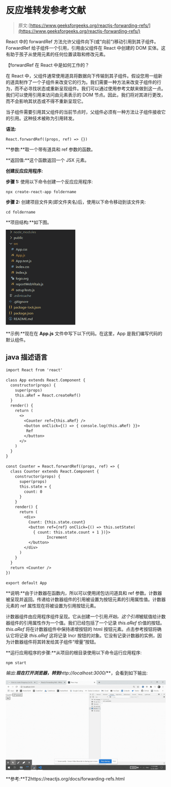 # 反应堆转发参考文献

> 原文:[https://www.geeksforgeeks.org/reactjs-forwarding-refs/](https://www.geeksforgeeks.org/reactjs-forwarding-refs/)

React 中的 forwardRef 方法允许父组件向下(或“向前”)移动引用到其子组件。ForwardRef 给子组件一个引用，引用由父组件在 React 中创建的 DOM 实体。这有助于孩子从使用元素的任何位置读取和修改元素。

【forwardRef 在 React 中是如何工作的？

在 React 中，父组件通常使用道具将数据向下传输到其子组件。假设您用一组新的道具制作了一个子组件来改变它的行为。我们需要一种方法来改变子组件的行为，而不必寻找状态或重新呈现组件。我们可以通过使用参考文献来做到这一点。我们可以使用引用来访问由元素表示的 DOM 节点。因此，我们将对其进行更改，而不会影响其状态或不得不重新呈现它。

当子组件需要引用其父组件的当前节点时，父组件必须有一种方法让子组件接收它的引用。这种技术被称为引用转发。

**语法:**

```
React.forwardRef((props, ref) => {})
```

**参数:**取一个带有道具和 ref 参数的函数。

**返回值:**这个函数返回一个 JSX 元素。

**创建反应应用程序:**

**步骤 1:** 使用以下命令创建一个反应应用程序:

```
npx create-react-app foldername
```

**步骤 2:** 创建项目文件夹(即文件夹名)后，使用以下命令移动到该文件夹:

```
cd foldername
```

**项目结构:**如下图。

![](img/a16ab304b0b5a4f9f8c577e51a2ca169.png)

**示例:**现在在 **App.js** 文件中写下以下代码。在这里，App 是我们编写代码的默认组件。

## java 描述语言

```
import React from 'react'

class App extends React.Component {
  constructor(props) {
    super(props)
    this.aRef = React.createRef()
  }
  render() {
    return (
      <>
        <Counter ref={this.aRef} />
        <button onClick={() => { console.log(this.aRef) }}>
         Ref
        </button>
      </>
    )
  }
}

const Counter = React.forwardRef((props, ref) => {
  class Counter extends React.Component {
    constructor(props) {
      super(props)
      this.state = {
        count: 0
      }
    }
    render() {
      return (
        <div>
          Count: {this.state.count}
          <button ref={ref} onClick={() => this.setState(
            { count: this.state.count + 1 })}>
                  Increment
          </button>
        </div>
      )
    }
  }
  return <Counter />
})

export default App
```

**说明:**由于计数器在函数内，所以可以使用闭包访问道具和 ref 参数。计数器被呈现并返回。传递给计数器组件的引用被设置为按钮元素的引用属性值。计数器元素的 ref 属性现在将被设置为引用按钮元素。

计数器组件由应用程序组件呈现。它从创建一个引用*开始。这个引用*被赋值给计数器组件的引用属性作为一个值。我们已经包括了一个记录 *this.aRef* 价值的按钮。 *this.aRef* 将在计数器组件中保持递增按钮的 html 按钮元素。点击参考按钮将确认它将记录 *this.aRef* 这将记录 Incr 按钮的对象。它没有记录计数器的实例，因为计数器组件将其转发给其子组件“增量”按钮。

**运行应用程序的步骤:**从项目的根目录使用以下命令运行应用程序:

```
npm start
```

**输出:**现在打开浏览器，转到***http://localhost:3000/***，会看到如下输出:

![](img/131ecd1afbdf55dd22d1e3d05e7ff40a.png)

**参考:**T2https://reactjs.org/docs/forwarding-refs.html